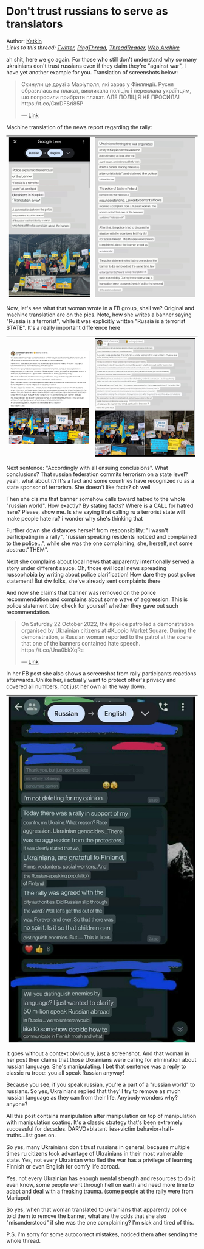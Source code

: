 # Don't trust russians to serve as translators

Author: [Ketkin](https://twitter.com/Ketkin_biophys)  
*Links to this thread: [Twitter](https://twitter.com/Ketkin_biophys/status/1584921710058475524), [PingThread](https://pingthread.com/thread/1584921710058475524), [ThreadReader](https://threadreaderapp.com/thread/1584921710058475524.html), [Web Archive](https://web.archive.org/web/*/https://twitter.com/Ketkin_biophys/status/1584921710058475524)*

ah shit, here we go again.
For those who still don't understand why so many ukrainians don't trust russians even if they claim they're "against war", I have yet another example for you. 
Translation of screenshots below:

<blockquote class="twitter-tweet">
    <p lang="en" dir="ltr">
    Скинули це друзі з Маріуполя, які зараз у Фінляндії. Русня образилась на плакат, викликала поліцію і переклала українцям, шо попросили прибрати плакат. АЛЕ ПОЛІЦІЯ НЕ ПРОСИЛА! https://t.co/GmDFSri85P<br />
    </p>
    &mdash; <a href="https://twitter.com/drochilka_/status/1584875401704542208">Link</a>
</blockquote>

Machine translation of the news report regarding the rally:

| [![](/media/1584921710058475524/3_1584921715448086532.jpg)](/media/1584921710058475524/3_1584921715448086532.jpg) | [![](/media/1584921710058475524/3_1584921724977647623.jpg)](/media/1584921710058475524/3_1584921724977647623.jpg) |
| :-: | :-: |

Now, let's see what that woman wrote in a FB group, shall we? 
Original and machine translation are on the pics.
Note, how she writes a banner saying "Russia is a terrorist", while it was explicitly written "Russia is a terrorist STATE". It's a really important difference here

| [![](/media/1584921710058475524/3_1584921737946357760.jpg)](/media/1584921710058475524/3_1584921737946357760.jpg) | [![](/media/1584921710058475524/3_1584921745265463303.jpg)](/media/1584921710058475524/3_1584921745265463303.jpg) |
| :-: | :-: |

Next sentence: "Accordingly with all ensuing conclusions".
What conclusions? That russian federation commits terrorism on a state level? yeah, what about it? It's a fact and some countries have recognized ru as a state sponsor of terrorism. 
She doesn't like facts? oh well

Then she claims that banner somehow calls toward hatred to the whole "russian world". How exactly? By stating facts? Where is a CALL for hatred here? Please, show me. 
Is she saying that calling ru a terrorist state will make people hate ru? i wonder why she's thinking that

Further down she distances herself from responsibility: "i wasn't participating in a rally", "russian speaking residents noticed and complained to the police...", while she was the one complaining, she, herself, not some abstract"THEM".

Next she complains about local news that apparently intentionally served a story under different sauce.
Oh, those evil local news spreading russophobia by writing about police clarification! How dare they post police statement!
But dw folks, she've already sent complaints there

And now she claims that banner was removed on the police recommendation and complains about some wave of aggression.
This is police statement btw, check for yourself whether they gave out such recommendation. 


<blockquote class="twitter-tweet">
    <p lang="en" dir="ltr">
    On Saturday 22 October 2022, the #police patrolled a demonstration organised by Ukrainian citizens at #Kuopio Market Square. During the demonstration, a Russian woman reported to the patrol at the scene that one of the banners contained hate speech.<br />
     https://t.co/Una0bkXqRe<br />
    </p>
    &mdash; <a href="https://twitter.com/PoliisiIS/status/1584529755856306177">Link</a>
</blockquote>

In her FB post she also shows a screenshot from rally participants reactions afterwards. Unlike her, i actually want to protect other's privacy and covered all numbers, not just her own all the way down.

| [![](/media/1584921710058475524/3_1584921778211659784.jpg)](/media/1584921710058475524/3_1584921778211659784.jpg) |
| :-: |

It goes without a context obviously, just a screenshot. And that woman in her post then claims that those Ukrainians were calling for elimination about russian language. She's manipulating.
I bet that sentence was a reply to classic ru trope: you all speak Russian anyway!

Because you see, if you speak russian, you're a part of a "russian world" to russians. 
So yes, Ukrainians replied that they'll try to remove as much russian language as they can from their life.
Anybody wonders why? anyone?

All this post contains manipulation after manipulation on top of manipulation with manipulation coating.
It's a classic strategy that's been extremely successful for decades.
DARVO+blatant lies+victim behavior+half-truths...list goes on.

So yes, many Ukrainians don't trust russians in general, because multiple times ru citizens took advantage of Ukrainians in their most vulnerable state. Yes, not every Ukrainian who fled the war has a privilege of learning Finnish or even English for comfy life abroad.

Yes, not every Ukrainian has enough mental strength and resources to do it even know, some people went through hell on earth and need more time to adapt and deal with a freaking trauma. (some people at the rally were from Mariupol)

So yes, when that woman translated to ukrainians that apparently police told them to remove the banner, what are the odds that she also "misunderstood" if she was the one complaining? 
I'm sick and tired of this.

P.S. i'm sorry for some autocorrect mistakes, noticed them after sending the whole thread.

